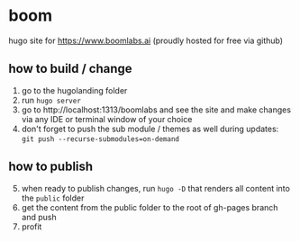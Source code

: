 # boom
hugo site for https://www.boomlabs.ai (proudly hosted for free via github)

## how to build / change

1. go to the hugolanding folder
2. run `hugo server`
3. go to http://localhost:1313/boomlabs and see the site and make changes via any IDE or terminal window of your choice
4. don't forget to push the sub module / themes as well during updates: `git push --recurse-submodules=on-demand`

## how to publish

5. when ready to publish changes, run `hugo -D` that renders all content into the `public` folder
6. get the content from the public folder to the root of gh-pages branch and push
7. profit
